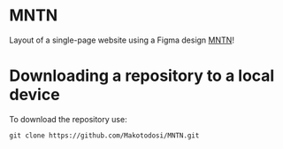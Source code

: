 # MNTN
Layout of a single-page website using a Figma design [MNTN](https://www.figma.com/file/RObpoLwOvIcY3WSC3A691n/MNTN---Landing-Page-(Community) "link to layout")!

# Downloading a repository to a local device
To download the repository use:
```
git clone https://github.com/Makotodosi/MNTN.git
```